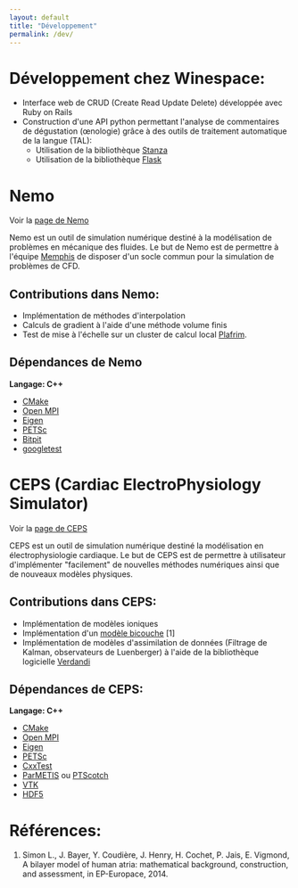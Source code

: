 ```yaml
---
layout: default
title: "Développement"
permalink: /dev/
---
```


# Développement chez Winespace:

* Interface web de CRUD (Create Read Update Delete) développée avec Ruby on Rails
* Construction d'une API python permettant l'analyse de commentaires de dégustation
  (œnologie) grâce à des outils de traitement automatique de la langue (TAL):
  * Utilisation de la bibliothèque [Stanza](https://stanfordnlp.github.io/stanza/)
  * Utilisation de la bibliothèque [Flask](https://flask.palletsprojects.com/en/1.1.x/)



# Nemo

Voir la [page de Nemo](https://team.inria.fr/memphis/nemo/)

Nemo est un outil de simulation numérique destiné à la modélisation de problèmes
en mécanique des fluides. Le but de Nemo est de permettre à l'équipe
[Memphis](https://team.inria.fr/memphis/) de disposer d'un socle commun pour la
simulation de problèmes de CFD.

## Contributions dans Nemo:

* Implémentation de méthodes d'interpolation
* Calculs de gradient à l'aide d'une méthode volume finis
* Test de mise à l'échelle sur un cluster de calcul local
  [Plafrim](https://www.plafrim.fr/).

## Dépendances de Nemo

**Langage: C++**

* [CMake](https://cmake.org/download/)
* [Open MPI](https://www.open-mpi.org/)
* [Eigen](http://eigen.tuxfamily.org/index.php?title=Main_Page)
* [PETSc](https://www.mcs.anl.gov/petsc/download/index.html)
* [Bitpit](http://optimad.github.io/bitpit/)
* [googletest](https://github.com/google/googletest)

# CEPS (Cardiac ElectroPhysiology Simulator)

Voir la [page de CEPS](https://carmen.gitlabpages.inria.fr/ceps/)

CEPS est un outil de simulation numérique destiné la modélisation en
électrophysiologie cardiaque. Le but de CEPS est de permettre à utilisateur
d'implémenter "facilement" de nouvelles méthodes numériques ainsi que de
nouveaux modèles physiques.

## Contributions dans CEPS:

* Implémentation de modèles ioniques
* Implémentation d'un [modèle
  bicouche](https://hal.inria.fr/hal-01132905/document) [1]
* Implémentation de modèles d'assimilation de données (Filtrage de Kalman,
  observateurs de Luenberger) à l'aide de la bibliothèque logicielle
  [Verdandi](http://verdandi.sourceforge.net/)

## Dépendances de CEPS:

**Langage: C++**

* [CMake](https://cmake.org/download/)
* [Open MPI](https://www.open-mpi.org/)
* [Eigen](http://eigen.tuxfamily.org/index.php?title=Main_Page)
* [PETSc](https://www.mcs.anl.gov/petsc/download/index.html)
* [CxxTest](https://cxxtest.com/)
* [ParMETIS](http://glaros.dtc.umn.edu/gkhome/metis/parmetis/)
  ou [PTScotch](https://www.labri.fr/perso/pelegrin/scotch/)
* [VTK](https://vtk.org/)
* [HDF5](https://www.hdfgroup.org/downloads/hdf5/)

# Références:

1. Simon L., J. Bayer, Y. Coudière, J. Henry, H. Cochet, P. Jais, E. Vigmond, A
   bilayer model of human atria: mathematical background, construction, and
   assessment, in EP-Europace, 2014.
